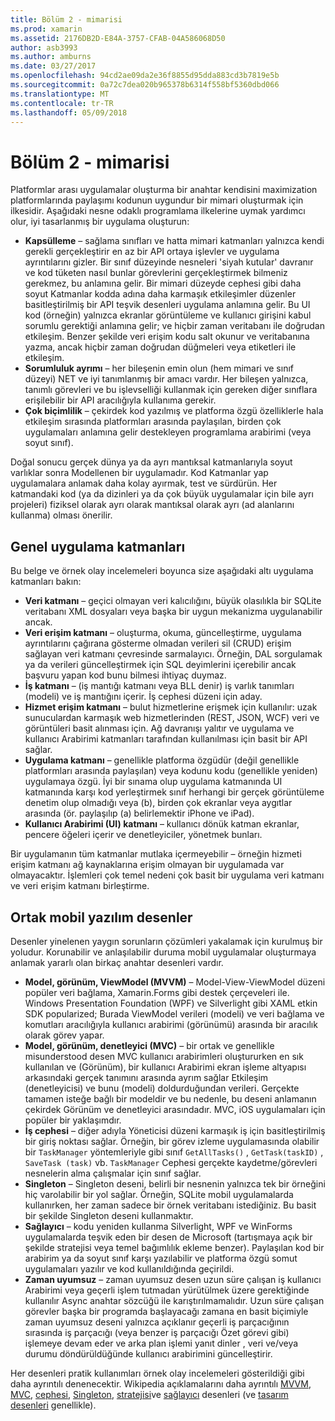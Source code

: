 ```yaml
---
title: Bölüm 2 - mimarisi
ms.prod: xamarin
ms.assetid: 2176DB2D-E84A-3757-CFAB-04A586068D50
author: asb3993
ms.author: amburns
ms.date: 03/27/2017
ms.openlocfilehash: 94cd2ae09da2e36f8855d95dda883cd3b7819e5b
ms.sourcegitcommit: 0a72c7dea020b965378b6314f558bf5360dbd066
ms.translationtype: MT
ms.contentlocale: tr-TR
ms.lasthandoff: 05/09/2018
---
```

# <a name="part-2---architecture"></a>Bölüm 2 - mimarisi

Platformlar arası uygulamalar oluşturma bir anahtar kendisini maximization platformlarında paylaşımı kodunun uygundur bir mimari oluşturmak için ilkesidir. Aşağıdaki nesne odaklı programlama ilkelerine uymak yardımcı olur, iyi tasarlanmış bir uygulama oluşturun:

-   **Kapsülleme** – sağlama sınıfları ve hatta mimari katmanları yalnızca kendi gerekli gerçekleştirir en az bir API ortaya işlevler ve uygulama ayrıntılarını gizler. Bir sınıf düzeyinde nesneleri 'siyah kutular' davranır ve kod tüketen nasıl bunlar görevlerini gerçekleştirmek bilmeniz gerekmez, bu anlamına gelir. Bir mimari düzeyde cephesi gibi daha soyut Katmanlar kodda adına daha karmaşık etkileşimler düzenler basitleştirilmiş bir API teşvik desenleri uygulama anlamına gelir. Bu UI kod (örneğin) yalnızca ekranlar görüntüleme ve kullanıcı girişini kabul sorumlu gerektiği anlamına gelir; ve hiçbir zaman veritabanı ile doğrudan etkileşim. Benzer şekilde veri erişim kodu salt okunur ve veritabanına yazma, ancak hiçbir zaman doğrudan düğmeleri veya etiketleri ile etkileşim.
-   **Sorumluluk ayrımı** – her bileşenin emin olun (hem mimari ve sınıf düzeyi) NET ve iyi tanımlanmış bir amacı vardır. Her bileşen yalnızca, tanımlı görevleri ve bu işlevselliği kullanmak için gereken diğer sınıflara erişilebilir bir API aracılığıyla kullanıma gerekir.
-   **Çok biçimlilik** – çekirdek kod yazılmış ve platforma özgü özelliklerle hala etkileşim sırasında platformları arasında paylaşılan, birden çok uygulamaları anlamına gelir destekleyen programlama arabirimi (veya soyut sınıf).


Doğal sonucu gerçek dünya ya da ayrı mantıksal katmanlarıyla soyut varlıklar sonra Modellenen bir uygulamadır. Kod Katmanlar yap uygulamalara anlamak daha kolay ayırmak, test ve sürdürün. Her katmandaki kod (ya da dizinleri ya da çok büyük uygulamalar için bile ayrı projeleri) fiziksel olarak ayrı olarak mantıksal olarak ayrı (ad alanlarını kullanma) olması önerilir.

 <a name="Typical_Application_Layers" />


## <a name="typical-application-layers"></a>Genel uygulama katmanları

Bu belge ve örnek olay incelemeleri boyunca size aşağıdaki altı uygulama katmanları bakın:

-   **Veri katmanı** – geçici olmayan veri kalıcılığını, büyük olasılıkla bir SQLite veritabanı XML dosyaları veya başka bir uygun mekanizma uygulanabilir ancak.
-   **Veri erişim katmanı** – oluşturma, okuma, güncelleştirme, uygulama ayrıntılarını çağırana gösterme olmadan verileri sil (CRUD) erişim sağlayan veri katmanı çevresinde sarmalayıcı. Örneğin, DAL sorgulamak ya da verileri güncelleştirmek için SQL deyimlerini içerebilir ancak başvuru yapan kod bunu bilmesi ihtiyaç duymaz.
-   **İş katmanı** – (iş mantığı katmanı veya BLL denir) iş varlık tanımları (modeli) ve iş mantığını içerir. İş cephesi düzeni için aday.
-   **Hizmet erişim katmanı** – bulut hizmetlerine erişmek için kullanılır: uzak sunuculardan karmaşık web hizmetlerinden (REST, JSON, WCF) veri ve görüntüleri basit alınması için. Ağ davranışı yalıtır ve uygulama ve kullanıcı Arabirimi katmanları tarafından kullanılması için basit bir API sağlar.
-   **Uygulama katmanı** – genellikle platforma özgüdür (değil genellikle platformları arasında paylaşılan) veya kodunu kodu (genellikle yeniden) uygulamaya özgü. İyi bir sınama olup uygulama katmanında UI katmanında karşı kod yerleştirmek sınıf herhangi bir gerçek görüntüleme denetim olup olmadığı veya (b), birden çok ekranlar veya aygıtlar arasında (ör. paylaşılıp (a) belirlemektir iPhone ve iPad).
-   **Kullanıcı Arabirimi (UI) katmanı** – kullanıcı dönük katman ekranlar, pencere öğeleri içerir ve denetleyiciler, yönetmek bunları.


Bir uygulamanın tüm katmanlar mutlaka içermeyebilir – örneğin hizmeti erişim katmanı ağ kaynaklarına erişim olmayan bir uygulamada var olmayacaktır. İşlemleri çok temel nedeni çok basit bir uygulama veri katmanı ve veri erişim katmanı birleştirme.

 <a name="Common_Mobile_Software_Patterns" />


## <a name="common-mobile-software-patterns"></a>Ortak mobil yazılım desenler

Desenler yinelenen yaygın sorunların çözümleri yakalamak için kurulmuş bir yoludur. Korunabilir ve anlaşılabilir duruma mobil uygulamalar oluşturmaya anlamak yararlı olan birkaç anahtar desenleri vardır.

-   **Model, görünüm, ViewModel (MVVM)** – Model-View-ViewModel düzeni popüler veri bağlama, Xamarin.Forms gibi destek çerçeveleri ile. Windows Presentation Foundation (WPF) ve Silverlight gibi XAML etkin SDK popularized; Burada ViewModel verileri (modeli) ve veri bağlama ve komutları aracılığıyla kullanıcı arabirimi (görünümü) arasında bir aracılık olarak görev yapar.
-   **Model, görünüm, denetleyici (MVC)** – bir ortak ve genellikle misunderstood desen MVC kullanıcı arabirimleri oluştururken en sık kullanılan ve (Görünüm), bir kullanıcı Arabirimi ekran işleme altyapısı arkasındaki gerçek tanımını arasında ayrım sağlar Etkileşim (denetleyicisi) ve bunu (modeli) doldurduğundan verileri. Gerçekte tamamen isteğe bağlı bir modeldir ve bu nedenle, bu deseni anlamanın çekirdek Görünüm ve denetleyici arasındadır. MVC, iOS uygulamaları için popüler bir yaklaşımdır.
-   **İş cephesi** – diğer adıyla Yöneticisi düzeni karmaşık iş için basitleştirilmiş bir giriş noktası sağlar. Örneğin, bir görev izleme uygulamasında olabilir bir `TaskManager` yöntemleriyle gibi sınıf `GetAllTasks()` , `GetTask(taskID)` , `SaveTask (task)` vb. `TaskManager` Cephesi gerçekte kaydetme/görevleri nesnelerin alma çalışmalar için sınıf sağlar.
-   **Singleton** – Singleton deseni, belirli bir nesnenin yalnızca tek bir örneğini hiç varolabilir bir yol sağlar. Örneğin, SQLite mobil uygulamalarda kullanırken, her zaman sadece bir örnek veritabanı istediğiniz. Bu basit bir şekilde Singleton deseni kullanmaktır.
-   **Sağlayıcı** – kodu yeniden kullanma Silverlight, WPF ve WinForms uygulamalarda teşvik eden bir desen de Microsoft (tartışmaya açık bir şekilde stratejisi veya temel bağımlılık ekleme benzer). Paylaşılan kod bir arabirim ya da soyut sınıf karşı yazılabilir ve platforma özgü somut uygulamaları yazılır ve kod kullanıldığında geçirildi.
-   **Zaman uyumsuz** – zaman uyumsuz desen uzun süre çalışan iş kullanıcı Arabirimi veya geçerli işlem tutmadan yürütülmek üzere gerektiğinde kullanılır Async anahtar sözcüğü ile karıştırılmamalıdır. Uzun süre çalışan görevler başka bir programda başlayacağı zamana en basit biçimiyle zaman uyumsuz deseni yalnızca açıklanır geçerli iş parçacığının sırasında iş parçacığı (veya benzer iş parçacığı Özet görevi gibi) işlemeye devam eder ve arka plan işlemi yanıt dinler , veri ve/veya durumu döndürüldüğünde kullanıcı arabirimini güncelleştirir.


Her desenleri pratik kullanımları örnek olay incelemeleri gösterildiği gibi daha ayrıntılı denenecektir. Wikipedia açıklamalarını daha ayrıntılı [MVVM](https://en.wikipedia.org/wiki/Model–view–viewmodel), [MVC](https://en.wikipedia.org/wiki/Model–view–controller), [cephesi](http://en.wikipedia.org/wiki/Facade_pattern), [Singleton](http://en.wikipedia.org/wiki/Singleton_pattern), [stratejisi](http://en.wikipedia.org/wiki/Strategy_pattern)ve [sağlayıcı](http://en.wikipedia.org/wiki/Provider_model) desenleri (ve [tasarım desenleri](http://en.wikipedia.org/wiki/Design_Patterns) genellikle).
